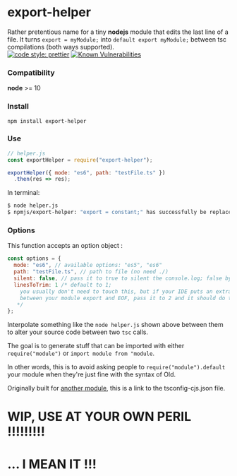 # export-helper  

Rather pretentious name for a tiny **nodejs** module that edits the last line of a file.
It turns `export = myModule;` into `default export myModule;` between tsc compilations (both ways supported).  
[![code style: prettier](https://img.shields.io/badge/code_style-prettier-ff69b4.svg?style=flat-square)](https://github.com/prettier/prettier)
[![Known Vulnerabilities](https://snyk.io/test/github/TheRealBarenziah/export-helper/badge.svg?targetFile=package.json)](https://snyk.io/test/github/TheRealBarenziah/export-helper?targetFile=package.json)

### Compatibility
**node** >= 10  

### Install  
`npm install export-helper`  

### Use  
```javascript
// helper.js
const exportHelper = require("export-helper");

exportHelper({ mode: "es6", path: "testFile.ts" })
  .then(res => res);
```  
In terminal:  
```bash
$ node helper.js
$ npmjs/export-helper: "export = constant;" has successfully be replaced by "export default constant;" (testFile.ts)
```  
### Options
This function accepts an option object : 
```javascript
const options = { 
  mode: "es6", // available options: "es5", "es6"
  path: "testFile.ts", // path to file (no need ./)
  silent: false, // pass it to true to silent the console.log; false by default
  linesToTrim: 1 /* default to 1;
    you usually don't need to touch this, but if your IDE puts an extra blank line 
    between your module export and EOF, pass it to 2 and it should do the trick.
   */
};
```  

Interpolate something like the `node helper.js` shown above between them to alter your source code between two `tsc` calls.  
  
The goal is to generate stuff that can be imported with either `require("module")` or `import module from "module`.  
  
In other words, this is to avoid asking people to `require("module").default` your module when they're just fine with the syntax of Old.  
  
Originally built for [another module](https://github.com/TheRealBarenziah/imgbb-uploader/blob/master/tsconfig-cjs.json), this is a link to the tsconfig-cjs.json file.

# WIP, USE AT YOUR OWN PERIL !!!!!!!!!
# ... I MEAN IT !!!